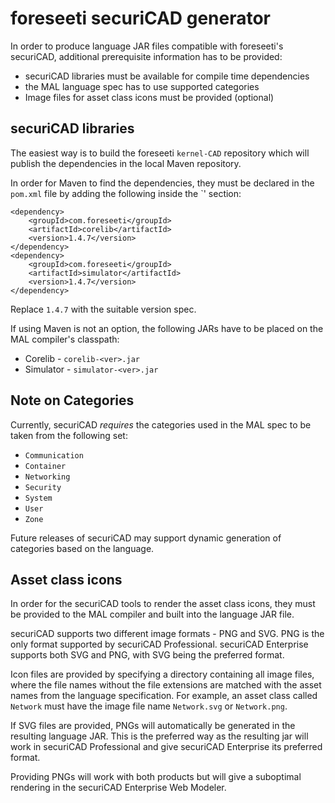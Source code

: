 # foreseeti securiCAD generator

In order to produce language JAR files compatible with foreseeti's securiCAD, additional prerequisite information has to be provided:
* securiCAD libraries must be available for compile time dependencies
* the MAL language spec has to use supported categories
* Image files for asset class icons must be provided (optional)

## securiCAD libraries

The easiest way is to build the foreseeti `kernel-CAD` repository which will publish the dependencies in the local Maven repository.

In order for Maven to find the dependencies, they must be declared in the `pom.xml` file by adding the following inside the `<dependencies>' section:
```
<dependency>
    <groupId>com.foreseeti</groupId>
    <artifactId>corelib</artifactId>
    <version>1.4.7</version>
</dependency>
<dependency>
    <groupId>com.foreseeti</groupId>
    <artifactId>simulator</artifactId>
    <version>1.4.7</version>
</dependency>
```

Replace `1.4.7` with the suitable version spec.

If using Maven is not an option, the following JARs have to be placed on the MAL compiler's classpath:
* Corelib - `corelib-<ver>.jar`
* Simulator - `simulator-<ver>.jar`

## Note on Categories

Currently, securiCAD *requires* the categories used in the MAL spec to be taken from the following set:
* `Communication`
* `Container`
* `Networking`
* `Security`
* `System`
* `User`
* `Zone`

Future releases of securiCAD may support dynamic generation of categories based on the language.

## Asset class icons

In order for the securiCAD tools to render the asset class icons, they must be provided to the MAL compiler and built into the language JAR file.

securiCAD supports two different image formats - PNG and SVG. PNG is the only format supported by securiCAD Professional. securiCAD Enterprise supports both SVG and PNG, with SVG being the preferred format.

Icon files are provided by specifying a directory containing all image files, where the file names without the file extensions are matched with the asset names from the language specification. For example, an asset class called `Network` must have the image file name `Network.svg` or `Network.png`.

If SVG files are provided, PNGs will automatically be generated in the resulting language JAR. This is the preferred way as the resulting jar will work in securiCAD Professional and give securiCAD Enterprise its preferred format.

Providing PNGs will work with both products but will give a suboptimal rendering in the securiCAD Enterprise Web Modeler.